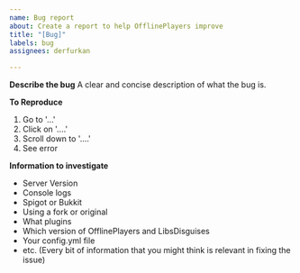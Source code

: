 ```yaml
---
name: Bug report
about: Create a report to help OfflinePlayers improve
title: "[Bug]"
labels: bug
assignees: derfurkan

---
```


**Describe the bug**
A clear and concise description of what the bug is.

**To Reproduce**
1. Go to '...'
2. Click on '....'
3. Scroll down to '....'
4. See error

**Information to investigate**
- Server Version
- Console logs
- Spigot or Bukkit
- Using a fork or original
- What plugins
- Which version of OfflinePlayers and LibsDisguises
- Your config.yml file
- etc. (Every bit of information that you might think is relevant in fixing the issue)
